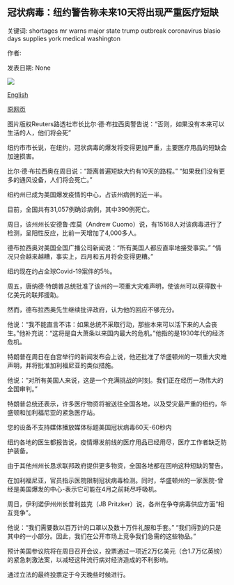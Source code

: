 ## 冠状病毒：纽约警告称未来10天将出现严重医疗短缺

关键词: shortages mr warns major state trump outbreak coronavirus blasio days supplies york medical washington

作者: 

发表日期: None

![](https://ichef.bbci.co.uk/news/1024/branded_news/2448/production/_111388290_hi060687265.jpg)

[English](Coronavirus%3A%20New%20York%20warns%20of%20major%20medical%20shortages%20in%2010%20days.md)

[原网页](https://www.bbc.com/news/world-us-canada-51998429)

图片版权Reuters路透社市长比尔·德·布拉西奥警告说：“否则，如果没有本来可以生活的人，他们将会死”

纽约市市长说，在纽约，冠状病毒的爆发将变得更加严重，主要医疗用品的短缺会加速损害。

比尔·德·布拉西奥在周日说：“距离普遍短缺大约有10天的路程。” “如果我们没有更多的通风设备，人们将会死亡。”

纽约州已成为美国爆发疫情的中心，占该州病例的近一半。

目前，全国共有31,057例确诊病例，其中390例死亡。

周日，该州州长安德鲁·库莫（Andrew Cuomo）说，有15168人对该病毒进行了检测，呈阳性反应，比前一天增加了4,000多人。

德布拉西奥对美国全国广播公司新闻说：“所有美国人都应直率地接受事实。” “情况只会越来越糟，事实上，四月和五月将会变得更糟。”

纽约现在约占全球Covid-19案件的5％。

周五，唐纳德·特朗普总统批准了该州的一项重大灾难声明，使该州可以获得数十亿美元的联邦援助。

然而，德布拉西奥先生继续批评政府，认为他的回应不够充分。

他说：“我不能直言不讳：如果总统不采取行动，那些本来可以活下来的人会丧生。”他补充说：“这将是自大萧条以来国内最大的危机。”他指的是1930年代的经济危机。

特朗普在周日在白宫举行的新闻发布会上说，他还批准了华盛顿州的一项重大灾难声明，并将批准加利福尼亚的类似措施。

他说：“对所有美国人来说，这是一个充满挑战的时刻。我们正在经历一场伟大的全国审判。”

特朗普总统还表示，许多医疗物资将被送往全国各地，以及受灾最严重的纽约，华盛顿和加利福尼亚的紧急医疗站。

您的设备不支持媒体播放媒体标题美国冠状病毒60天-60秒内

纽约各地的医生都报告说，疫情爆发前线的医疗用品已经用尽，医疗工作者缺乏防护装备。

由于其他州州长恳求联邦政府提供更多物资，全国各地都在回响这种短缺的警告。

在加利福尼亚，官员指示医院限制冠状病毒检测。同时，华盛顿州的一家医院-曾经是美国爆发的中心-表示它可能在4月之前耗尽呼吸机。

周日，伊利诺伊州州长普利兹克（JB Pritzker）说，各州在争夺病毒供应方面“相互竞争”。

他说：“我们需要数以百万计的口罩以及数十万件礼服和手套。” “我们得到的只是其中的一小部分。因此，我们在公开市场上竞争我们急需的这些物品。”

预计美国参议院将在周日召开会议，投票通过一项近2万亿美元（合1.7万亿英镑）的紧急刺激法案，以减轻这种流行病对经济造成的不利影响。

通过立法的最终投票定于今天晚些时候进行。